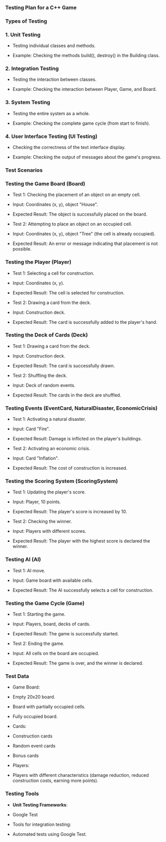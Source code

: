 ### Testing Plan for a C++ Game

### Types of Testing

### 1. Unit Testing

- Testing individual classes and methods.

- Example: Checking the methods build(), destroy() in the Building class.

### 2. Integration Testing

- Testing the interaction between classes.

- Example: Checking the interaction between Player, Game, and Board.

### 3. System Testing

- Testing the entire system as a whole.

- Example: Checking the complete game cycle (from start to finish).

### 4. User Interface Testing (UI Testing)

- Checking the correctness of the text interface display.

- Example: Checking the output of messages about the game's progress.

### Test Scenarios

### Testing the Game Board (Board)

- Test 1: Checking the placement of an object on an empty cell.

- Input: Coordinates (x, y), object "House".

- Expected Result: The object is successfully placed on the board.

- Test 2: Attempting to place an object on an occupied cell.

- Input: Coordinates (x, y), object "Tree" (the cell is already occupied).

- Expected Result: An error or message indicating that placement is not possible.

### Testing the Player (Player)

- Test 1: Selecting a cell for construction.

- Input: Coordinates (x, y).

- Expected Result: The cell is selected for construction.

- Test 2: Drawing a card from the deck.

- Input: Construction deck.

- Expected Result: The card is successfully added to the player's hand.

### Testing the Deck of Cards (Deck)

- Test 1: Drawing a card from the deck.

- Input: Construction deck.

- Expected Result: The card is successfully drawn.

- Test 2: Shuffling the deck.

- Input: Deck of random events.

- Expected Result: The cards in the deck are shuffled.

### Testing Events (EventCard, NaturalDisaster, EconomicCrisis)

- Test 1: Activating a natural disaster.

- Input: Card "Fire".

- Expected Result: Damage is inflicted on the player's buildings.

- Test 2: Activating an economic crisis.

- Input: Card "Inflation".

- Expected Result: The cost of construction is increased.

### Testing the Scoring System (ScoringSystem)

- Test 1: Updating the player's score.

- Input: Player, 10 points.

- Expected Result: The player's score is increased by 10.

- Test 2: Checking the winner.

- Input: Players with different scores.

- Expected Result: The player with the highest score is declared the winner.

### Testing AI (AI)

- Test 1: AI move.

- Input: Game board with available cells.

- Expected Result: The AI successfully selects a cell for construction.

### Testing the Game Cycle (Game)

- Test 1: Starting the game.

- Input: Players, board, decks of cards.

- Expected Result: The game is successfully started.

- Test 2: Ending the game.

- Input: All cells on the board are occupied.

- Expected Result: The game is over, and the winner is declared.

### Test Data

- Game Board:

- Empty 20x20 board.

- Board with partially occupied cells.

- Fully occupied board.

- Cards:

- Construction cards 

- Random event cards 

- Bonus cards 

- Players:

- Players with different characteristics (damage reduction, reduced construction costs, earning more points).

### Testing Tools

- **Unit Testing Frameworks**:

- Google Test

- Tools for integration testing:

- Automated tests using Google Test.
